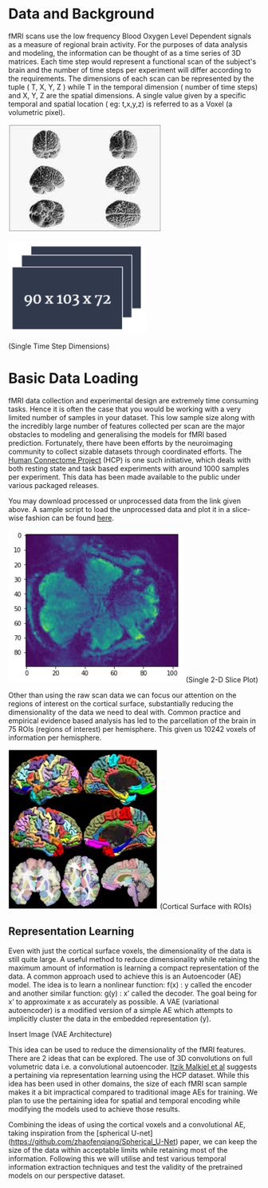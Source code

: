 # Data and Background

fMRI scans use the low frequency Blood Oxygen Level Dependent signals as a measure of regional brain activity. For the purposes of data analysis and modeling, the information can be thought of as a time series of 3D matrices. Each time step would represent a functional scan of the subject's brain and the number of time steps per experiment will differ according to the requirements. The dimensions of each scan can be represented by the tuple ( T, X, Y, Z ) while T in the temporal dimension ( number of time steps) and X, Y, Z are the spatial dimensions. A single value given by a specific temporal and spatial location ( eg: t,x,y,z) is referred to as a Voxel (a volumetric pixel).

![Single Time Step Dimensions](https://github.com/Lin-Brain-Lab/machine_learning/blob/main/Ramanathan/Ramanathan_1.PNG)

![Single Time Step Dimensions](https://github.com/Lin-Brain-Lab/machine_learning/blob/main/Ramanathan/Ramanathan_2.PNG)

(Single Time Step Dimensions)
# Basic Data Loading

fMRI data collection and experimental design are extremely time consuming tasks. Hence it is often the case that you would be working with a very limited number of samples in your dataset. This low sample size along with the incredibly large number of features collected per scan are the major obstacles to modeling and generalising the models for fMRI based prediction. Fortunately, there have been efforts by the neuroimaging community to collect sizable datasets through coordinated efforts. The [Human Connectome Project](https://www.humanconnectome.org/study/hcp-young-adult/document/1200-subjects-data-release) (HCP) is one such initiative, which deals with both resting state and task based experiments with around 1000 samples per experiment. This data has been made available to the public under various packaged releases.

You may download processed or unprocessed data from the link given above. A sample script to load the unprocessed data and plot it in a slice-wise fashion can be found [here](https://colab.research.google.com/drive/1Ecjr8nQs0FD8GGv93CTKw2S5t0elf9_B?authuser=2#scrollTo=fDtL_oN1qFqw).

![Single 2-D Slice Plot](https://github.com/Lin-Brain-Lab/machine_learning/blob/main/Ramanathan/Ramanathan_3.PNG)
(Single 2-D Slice Plot)

Other than using the raw scan data we can focus our attention on the regions of interest on the cortical surface, substantially reducing the dimensionality of the data we need to deal with. Common practice and empirical evidence based analysis has led to the parcellation of the brain in 75 ROIs (regions of interest) per hemisphere. This given us 10242 voxels of information per hemisphere.

![Cortical Surface with ROIs](https://github.com/Lin-Brain-Lab/machine_learning/blob/main/Ramanathan/Ramanathan_4.PNG)
(Cortical Surface with ROIs)

## Representation Learning
Even with just the cortical surface voxels, the dimensionality of the data is still quite large. A useful method to reduce dimensionality while retaining the maximum amount of information is learning a compact representation of the data. A common approach used to achieve this is an Autoencoder (AE) model. The idea is to learn a nonlinear function: f(x) : y called the encoder and another similar function: g(y) : x’ called the decoder. The goal being for x’ to approximate x as accurately as possible. A VAE (variational autoencoder) is a modified version of a simple AE which attempts to implicitly cluster the data in the embedded representation (y).

Insert Image
(VAE Architecture)

This idea can be used to reduce the dimensionality of the fMRI features. There are 2 ideas that can be explored. The use of 3D convolutions on full volumetric data i.e. a convolutional autoencoder. [Itzik Malkiel et al](https://arxiv.org/pdf/2112.05761.pdf) suggests a pertaining via representation learning using the HCP dataset. While this idea has been used in other domains, the size of each fMRI scan sample makes it a bit impractical compared to traditional image AEs for training. We plan to use the pertaining idea for spatial and temporal encoding while modifying the models used to achieve those results.

Combining the ideas of using the cortical voxels and a convolutional AE, taking inspiration from the [spherical U-net] (https://github.com/zhaofenqiang/Spherical_U-Net) paper, we can keep the size of the data within acceptable limits while retaining most of the information. Following this we will utilise and test various temporal information extraction techniques and test the validity of the pretrained models on our perspective dataset.
